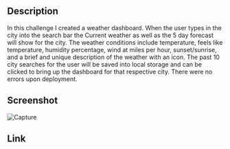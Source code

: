 ## Description
In this challenge I created a weather dashboard. When the user types in the city into the search bar the Current weather as well as the 5 day forecast will show for the city. The weather conditions include temperature, feels like temperature, humidity percentage, wind at miles per hour, sunset/sunrise, and a brief and unique description of the weather with an icon. The past 10 city searches for the user will be saved into local storage and can be clicked to bring up the dashboard for that respective city. There were no errors upon deployment.

## Screenshot
![Capture](https://github.com/Goobergreve09/weather-dashboard-api/assets/143923830/5ba0f11d-fa91-4b65-b867-658636bfa326)

## Link

